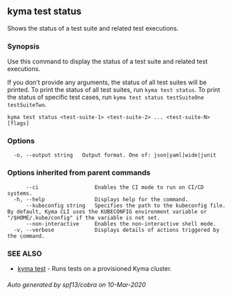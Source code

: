 ## kyma test status

Shows the status of a test suite and related test executions.

### Synopsis

Use this command to display the status of a test suite and related test executions.

If you don't provide any arguments, the status of all test suites will be printed.
To print the status of all test suites, run `kyma test status`.
To print the status of specific test cases, run `kyma test status testSuiteOne testSuiteTwo`.


```
kyma test status <test-suite-1> <test-suite-2> ... <test-suite-N> [flags]
```

### Options

```
  -o, --output string   Output format. One of: json|yaml|wide|junit
```

### Options inherited from parent commands

```
      --ci                  Enables the CI mode to run on CI/CD systems.
  -h, --help                Displays help for the command.
      --kubeconfig string   Specifies the path to the kubeconfig file. By default, Kyma CLI uses the KUBECONFIG environment variable or "/$HOME/.kube/config" if the variable is not set.
      --non-interactive     Enables the non-interactive shell mode.
  -v, --verbose             Displays details of actions triggered by the command.
```

### SEE ALSO

* [kyma test](kyma_test.md)	 - Runs tests on a provisioned Kyma cluster.

###### Auto generated by spf13/cobra on 10-Mar-2020
